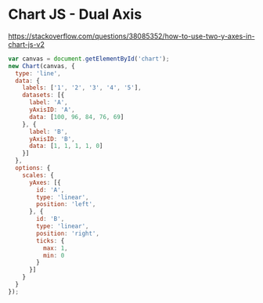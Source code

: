 # Chart JS - Dual Axis 

https://stackoverflow.com/questions/38085352/how-to-use-two-y-axes-in-chart-js-v2

```js 
var canvas = document.getElementById('chart');
new Chart(canvas, {
  type: 'line',
  data: {
    labels: ['1', '2', '3', '4', '5'],
    datasets: [{
      label: 'A',
      yAxisID: 'A',
      data: [100, 96, 84, 76, 69]
    }, {
      label: 'B',
      yAxisID: 'B',
      data: [1, 1, 1, 1, 0]
    }]
  },
  options: {
    scales: {
      yAxes: [{
        id: 'A',
        type: 'linear',
        position: 'left',
      }, {
        id: 'B',
        type: 'linear',
        position: 'right',
        ticks: {
          max: 1,
          min: 0
        }
      }]
    }
  }
});
```